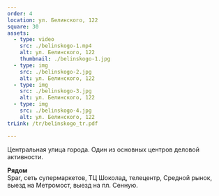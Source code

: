 ```yaml
---
order: 4
location: ул. Белинского, 122
square: 30
assets:
  - type: video
    src: ./belinskogo-1.mp4
    alt: ул. Белинского, 122
    thumbnail: ./belinskogo-1.jpg
  - type: img
    src: ./belinskogo-2.jpg
    alt: ул. Белинского, 122
  - type: img
    src: ./belinskogo-3.jpg
    alt: ул. Белинского, 122
  - type: img
    src: ./belinskogo-4.jpg
    alt: ул. Белинского, 122
trLink: /tr/belinskogo_tr.pdf

---
```


Центральная улица города. Один из основных центров деловой
активности.

**Рядом**<br />
Spar, сеть супермаркетов, ТЦ Шоколад, телецентр, Средной рынок,
выезд на Метромост, выезд на пл. Сенную.
